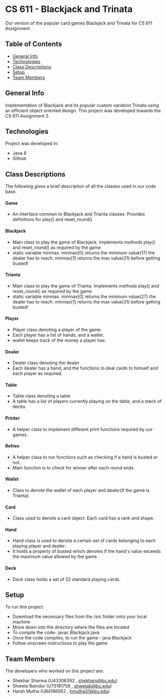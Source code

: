 # CS 611 - Blackjack and Trinata
Our version of the popular card games Blackjack and Trinata for CS 611 Assignment. 

## Table of Contents
* [General Info](#general-info)
* [Technologies](#technology)
* [Class Descriptions](#class-descriptions)
* [Setup](#setup)
* [Team Members](#team-members)

## General Info
Implementation of Blackjack and its popular custom variation Trinata using an efficient object oriented design. 
This project was developed towards the CS 611 Assignment 3.

## Technologies
Project was developed in:
* Java 8
* Github

## Class Descriptions
The following gives a brief description of all the classes used in our code base. 

#### Game
  * An interface common to Blackjack and Trianta classes. Provides definitions for play() and reset_round()

#### Blackjack
  * Main class to play the game of Blackjack. Implements methods play() and reset_round() as required by the game
  * static variable minmax. minmax[0] returns the minimum value(17) the dealer has to reach. minmax[1] returns the max value(21) before getting busted!

#### Trianta
  * Main class to play the game of Trianta. Implements methods play() and reset_round() as required by the game
  * static variable minmax. minmax[0] returns the minimum value(27) the dealer has to reach. minmax[1] returns the max value(31) before getting busted!

#### Player
  * Player class denoting a player of the game.
  * Each player has a list of hands, and a wallet. 
  * wallet keeps track of the money a player has.

#### Dealer
  * Dealer class denoting the dealer 
  * Each dealer has a hand, and the functions to deal cards to himself and each player as required.

#### Table
  * Table class denoting a table
  * A table has a list of players currently playing on the table, and a stack of decks.

#### Printer
  * A helper class to implement different print functions required by our games. 

#### Refree
  * A helper class to run functions such as checking if a hand is busted or not.
  * Main function is to check for winner after each round ends.

#### Wallet
  * Class to denote the wallet of each player and dealer(if the game is Trianta).

#### Card
  * Class used to denote a card object. Each card has a rank and shape.

#### Hand
  * Hand class is used to denote a certain set of cards belonging to each playing player and dealer. 
  * It holds a property of busted which denotes if the hand's value exceeds the maximum value allowed by the game.

#### Deck
  * Deck class holds a set of 52 standard playing cards.

## Setup
To run this project:
* Download the necessary files from the /src folder onto your local machine
* Move down into the directory where the files are located
* To compile the code- javac Blackjack.java
* Once the code compiles, to run the game - java Blackjack
* Follow onscreen instructions to play the game

## Team Members
The developers who worked on this project are:
* Shekhar Sharma (U43306392 , shekhars@bu.edu)
* Shweta Baindur (U73181758 , shwetab@bu.edu)
* Harsh Mutha (U84186562 , hmutha31@bu.edu)

